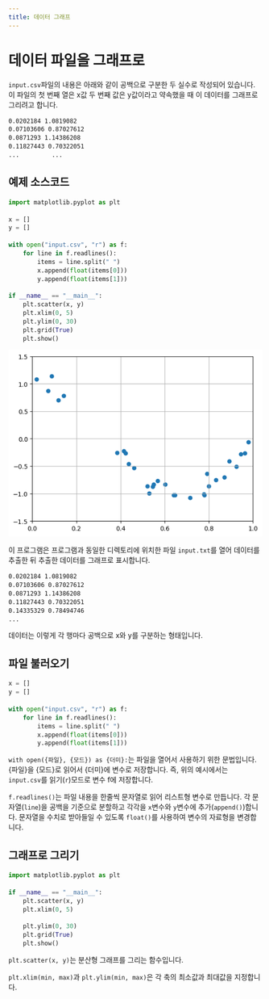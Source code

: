 ```yaml
---
title: 데이터 그래프
---
```



# 데이터 파일을 그래프로

`input.csv`파일의 내용은 아래와 같이 공백으로 구분한 두 실수로 작성되어 있습니다. 이 파일의 첫 번째 열은 x값 두 번째 값은 y값이라고 약속했을 때 이 데이터를 그래프로 그리려고 합니다.

```txt
0.0202184 1.0819082
0.07103606 0.87027612
0.0871293 1.14386208
0.11827443 0.70322051
...         ...
```

## 예제 소스코드

```python
import matplotlib.pyplot as plt

x = []
y = []

with open("input.csv", "r") as f:
    for line in f.readlines():
        items = line.split(" ")
        x.append(float(items[0]))
        y.append(float(items[1]))

if __name__ == "__main__":
    plt.scatter(x, y)
    plt.xlim(0, 5)
    plt.ylim(0, 30)
    plt.grid(True)
    plt.show()
```

![코드 결과](assets/data_plot_1.png)

이 프로그램은 프로그램과 동일한 디렉토리에 위치한 파일 `input.txt`를 열어 데이터를 추출한 뒤 추출한 데이터를 그래프로 표시합니다.

```txt
0.0202184 1.0819082
0.07103606 0.87027612
0.0871293 1.14386208
0.11827443 0.70322051
0.14335329 0.78494746
...
```

데이터는 이렇게 각 행마다 공백으로 x와 y를 구분하는 형태입니다.

## 파일 불러오기

```py
x = []
y = []

with open("input.csv", "r") as f:
    for line in f.readlines():
        items = line.split(" ")
        x.append(float(items[0]))
        y.append(float(items[1]))

```

`with open({파일}, {모드}) as {더미}:`는 파일을 열어서 사용하기 위한 문법입니다. {파일}을 {모드}로 읽어서 {더미}에 변수로 저장합니다. 즉, 위의 예시에서는 `input.csv`를 읽기(`r`)모드로 변수 f에 저장합니다.

`f.readlines()`는 파일 내용을 한줄씩 문자열로 읽어 리스트형 변수로 만듭니다. 각 문자열(`line`)을 공백을 기준으로 분할하고 각각을 `x`변수와 `y`변수에 추가(`append()`)합니다. 문자열을 수치로 받아들일 수 있도록 `float()`를 사용하여 변수의 자료형을 변경합니다.


## 그래프로 그리기

```py
import matplotlib.pyplot as plt

if __name__ == "__main__":
    plt.scatter(x, y)
    plt.xlim(0, 5)
    
    plt.ylim(0, 30)
    plt.grid(True)
    plt.show()
```

`plt.scatter(x, y)`는 분산형 그래프를 그리는 함수입니다.

`plt.xlim(min, max)`과 `plt.ylim(min, max)`은 각 축의 최소값과 최대값을 지정합니다.
